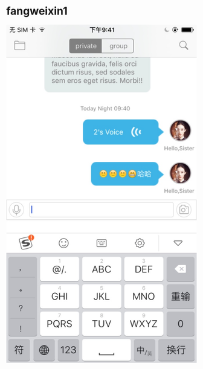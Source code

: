 # fangweixin1
![](https://github.com/hahahahahahahha/fangweixin1/blob/master/image1/thumb_IMG_1698_1024.jpg)
